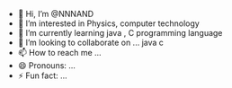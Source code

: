 - 👋 Hi, I’m @NNNAND
- 👀 I’m interested in Physics, computer technology
- 🌱 I’m currently learning java , C programming language
- 💞️ I’m looking to collaborate on ... java c
- 📫 How to reach me ...
- 😄 Pronouns: ...
- ⚡ Fun fact: ...

<!---
NNNAND/NNNAND is a ✨ special ✨ repository because its `README.md` (this file) appears on your GitHub profile.
You can click the Preview link to take a look at your changes.
--->
